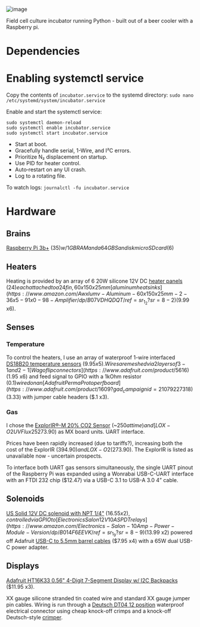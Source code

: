 ![image](https://github.com/user-attachments/assets/4246c3a4-7e26-4cae-9302-62b492628352)

Field cell culture incubator running Python - built out of a beer cooler with a Raspberry pi.

# Dependencies


# Enabling systemctl service 
Copy the contents of `incubator.service` to the systemd directory:
`sudo nano /etc/systemd/system/incubator.service`

Enable and start the systemctl service:
```
sudo systemctl daemon-reload
sudo systemctl enable incubator.service
sudo systemctl start incubator.service
```

- Start at boot.
- Gracefully handle serial, 1-Wire, and I²C errors.
- Prioritize N₂ displacement on startup.
- Use PID for heater control.
- Auto‐restart on any UI crash.
- Log to a rotating file.

To watch logs: `journalctl -fu incubator.service`


# Hardware 
## Brains
[Raspberry Pi 3b+](https://www.raspberrypi.com/products/raspberry-pi-3-model-b-plus/) ($35) w/ 1GB RAM and a 64GB Sandisk microSD card ($6)

## Heaters

Heating is provided by an array of 6 20W silicone 12V DC [heater panels](https://www.amazon.com/Silicone-Flexible-Industrial-Equipment-50x150mm/dp/B0BKL824TN/ref=sr_1_2?sr=8-2) ($24) each attached to a 24 fin, 60x150x25mm [aluminum heatsinks](https://www.amazon.com/Awxlumv-Aluminum-60x150x25mm-2-36x5-91x0-98-Amplifier/dp/B07VDHQDQT/ref=sr_1_2?sr=8-2) ($9.99 x6).

## Senses
### Temperature
To control the heaters, I use an array of waterproof 1-wire interfaced [DS18B20 temperature sensors](https://www.adafruit.com/product/381) ($9.95 x5). Wires are meshed via 2 layers of 3-1 and 2-1 [Wago flip connectors](https://www.adafruit.com/product/5616) ($1.95 x6) and feed signal to GPIO with a 1kOhm resistor ($0.1) wired on an [Adafruit PermaProto perfboard](https://www.adafruit.com/product/1609?gad_campaignid=21079227318) ($3.33) with jumper cable headers ($.1 x3).

### Gas  
I chose the [ExplorIR®-M 20% CO2 Sensor](https://www.co2meter.com/products/explorir-20-co2-smart-led-sensor?variant=43960991842502) (~$250 at time) and [LOX-O2 UV Flux 25% Oxygen Smart Sensor](https://www.co2meter.com/products/25-percent-oxygen-sensor?variant=43960891277510) ($273.90) as MX board units. UART interface.

Prices have been rapidly increased (due to tariffs?), increasing both the cost of the ExplorIR ($394.90) and LOX-O2 ($273.90). The ExplorIR is listed as unavailable now - uncertain prospects.

To interface both UART gas sensors simultaneously, the single UART pinout of the Raspberry Pi was expanded using a Wonrabai USB-C-UART interface with an FTDI 232 chip ($12.47) via a USB-C 3.1 to USB-A 3.0 4” cable.

## Solenoids
[US Solid 12V DC solenoid with NPT 1/4"](https://ussolid.com/products/u-s-solid-electric-solenoid-valve-1-4-12v-dc-solenoid-valve-brass-body-normally-closed-viton-seal-html) ($16.55 x2), controlled via GPIO to [Electronics Salon 12V 10A SPDT relays](https://www.amazon.com/Electronics-Salon-10Amp-Power-Module-Version/dp/B014F6EEVK/ref=sr_1_9?sr=8-9) ($13.99 x2) powered off Adafruit [USB-C to 5.5mm barrel cables](https://www.adafruit.com/product/5450) ($7.95 x4) with a 65W dual USB-C power adapter.

## Displays
[Adafruit HT16K33 0.56" 4-Digit 7-Segment Display w/ I2C Backpacks](https://www.adafruit.com/product/881) ($11.95 x3).

XX gauge silicone stranded tin coated wire and standard XX gauge jumper pin cables.
Wiring is run through a [Deutsch DT04 12 position](https://www.digikey.com/en/products/detail/te-connectivity-deutsch-ict-connectors/DT04-12PA-LE14/10461760) waterproof electrical connector using cheap knock-off crimps and a knock-off Deutsch-style [crimper](https://www.amazon.com/Knoweasy-KN-16-Crimping-Impression-Contacts/dp/B09Z6Q6K4W/ref=sr_1_8?sr=8-8).
